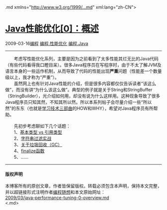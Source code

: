 <!DOCTYPE.md>
.md xmlns="http://www.w3.org/1999/...md" xml:lang="zh-CN">
<head>
<meta http-equiv="Content-Type" content="text.md; charset=utf-8" />
<meta name="generator" content="Python script by program.think@gmail.com" />
<meta name="provider" content="program-think.blogspot.com" />
<link type="text/css" rel="stylesheet" href="../../css/program-think.css" />
<title>Java性能优化[0]：概述 - 编程随想的博客</title>
</head>
<body>
<div id="main" style="width:100%;">
<h1><a href="../../index.md" title="回到首页">Java性能优化[0]：概述</a></h1>
<div class="post-info"><span class="date-header">2009-03-16</span><a href="../../tags/E7BC96E7A88B.md" class="tag">编程</a> <a href="../../tags/E7BC96E7A88B.E680A7E883BDE4BC98E58C96.md" class="tag">编程.性能优化</a> <a href="../../tags/E7BC96E7A88B.Java.md" class="tag">编程.Java</a> </div>
<hr>
<div class="post">
　　考虑写性能优化系列，主要是因为之前看到了太多性能其烂无比的Java代码（有些代码看得我口瞪目呆）。很多Java程序员在写程序时，由于不太了解JVM及语言本身的一些运作机制，从而导致了代码的性能出现<b>严重</b>问题<!--program-think-->（性能差一个数量级以上，我才称为“严重”）。<br />　　虽然网上也有针对Java性能的介绍，但是很多内容都仅仅告诉读者“该这么做”，而没有讲“为什么该这么做”。典型的例子就是关于String和StringBuffer（StringBuilder），光介绍如何用，却没有说为什么这样用。这种现象导致了很多Java程序员只知其然，不知其所以然。所以本系列帖子会尽量介绍一些“所以然”的东东（也就是<a href="../../2009/02/study-technology-in-three-steps.md" target="_blank">学习技术三部曲</a>的HOW和WHY），希望对Java程序员有所帮助。<br /><br />　　先初步考虑聊如下几个话题：<br />　　1、<a href="../../2009/03/java-performance-tuning-1-two-types.md">基本类型 vs 引用类型</a><br />　　2、<a href="../../2009/03/java-performance-tuning-2-string.md">字符串过滤实战</a><br />　　3、<a href="../../2009/04/java-performance-tuning-3-gc.md">关于垃圾回收（GC）</a><br />　　4、<a href="../../2009/06/java-performance-tuning-4-finalize.md">finalize函数</a><br />　　5、......<div class="blogger-post-footer">
</div>
<hr>
<div class="copyright">
<h4>版权声明</h4>
本博客所有的原创文章，作者皆保留版权。转载必须包含本声明，保持本文完整，并以超链接形式注明作者<a href="mailto:program.think@gmail.com">编程随想</a>和本文原始网址：<br>
<a href="2009/03/java-performance-tuning-0-overview.md">2009/03/java-performance-tuning-0-overview.md</a>
</div>
</div>
</body>
<.md>
